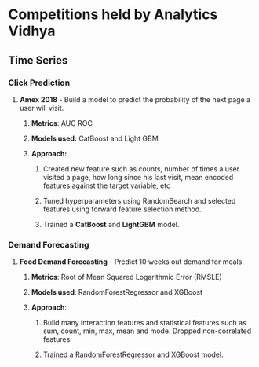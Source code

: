 # Competitions held by Analytics Vidhya

## Time Series

### Click Prediction

1.  **Amex 2018** - Build a model to predict the probability of the next page a
    user will visit.

    1.  **Metrics**: AUC ROC

    2.  **Models used:** CatBoost and Light GBM

    3.  **Approach:**

        1.  Created new feature such as counts, number of times a user visited a
            page, how long since his last visit, mean encoded features against
            the target variable, etc

        2.  Tuned hyperparameters using RandomSearch and selected features using
            forward feature selection method.

        3.  Trained a **CatBoost** and **LightGBM** model.

### Demand Forecasting

1.  **Food Demand Forecasting** - Predict 10 weeks out demand for meals.

    1.  **Metrics**: Root of Mean Squared Logarithmic Error (RMSLE)

    2.  **Models used**: RandomForestRegressor and XGBoost

    3.  **Approach**:

        1.  Build many interaction features and statistical features such as
            sum, count, min, max, mean and mode. Dropped non-correlated
            features.

        2.  Trained a RandomForestRegressor and XGBoost model.
